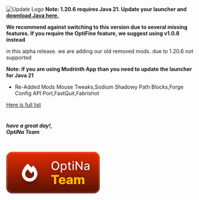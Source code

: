 ![Update Logo](https://github.com/NotAGanesh/OptiNa-Reborn/blob/main/update_banners/hotfix_changelog_banner.png?raw=true)
**Note: 1.20.6 requires Java 21. Update your launcher and [download Java here.](https://www.oracle.com/in/java/technologies/downloads/)**

**We recommend against switching to this version due to several missing features. If you require the OptiFine feature, we suggest using v1.0.8 instead**

in this alpha release. we are adding our old removed mods. due to 1.20.6 not supported


**Note: if you are using Modrinth App than you need to update the launcher for Java 21**

- Re-Added Mods Mouse Tweaks,Sodium Shadowy Path Blocks,Forge Config API Port,FastQuit,Fabrishot

[Here is full list](https://github.com/NotAGanesh/OptiNa-Reborn/blob/modpack-list/outdated-mods.md)
 #

***have a great day!,*** <br>
***OptiNa Team***

<br>

![OptiNa Team](https://raw.githubusercontent.com/NotAGanesh/OptiNa-Team/c834c07242f36d99bc07b4e6b1219cd71d7470e0/badges/cozy.svg)
